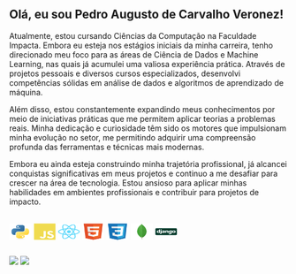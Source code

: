 ## Olá, eu sou Pedro Augusto de Carvalho Veronez!

Atualmente, estou cursando Ciências da Computação na Faculdade Impacta. Embora eu esteja nos estágios iniciais da minha carreira, tenho direcionado meu foco para as áreas de Ciência de Dados e Machine Learning, nas quais já acumulei uma valiosa experiência prática. Através de projetos pessoais e diversos cursos especializados, desenvolvi competências sólidas em análise de dados e algoritmos de aprendizado de máquina.

Além disso, estou constantemente expandindo meus conhecimentos por meio de iniciativas práticas que me permitem aplicar teorias a problemas reais. Minha dedicação e curiosidade têm sido os motores que impulsionam minha evolução no setor, me permitindo adquirir uma compreensão profunda das ferramentas e técnicas mais modernas.

Embora eu ainda esteja construindo minha trajetória profissional, já alcancei conquistas significativas em meus projetos e continuo a me desafiar para crescer na área de tecnologia. Estou ansioso para aplicar minhas habilidades em ambientes profissionais e contribuir para projetos de impacto.

<div style="display: inline_block"><br>
  <img align="center" alt="Pedro-Python" height="30" width="40" src="https://raw.githubusercontent.com/devicons/devicon/master/icons/python/python-original.svg">
  <img align="center" alt="Pedro-Js" height="30" width="40" src="https://raw.githubusercontent.com/devicons/devicon/master/icons/javascript/javascript-plain.svg">
  <img align="center" alt="Pedro-React" height="30" width="40" src="https://raw.githubusercontent.com/devicons/devicon/master/icons/react/react-original.svg">
  <img align="center" alt="Pedro-HTML" height="30" width="40" src="https://raw.githubusercontent.com/devicons/devicon/master/icons/html5/html5-original.svg">
  <img align="center" alt="Pedro-CSS" height="30" width="40" src="https://raw.githubusercontent.com/devicons/devicon/master/icons/css3/css3-original.svg">
  <img align="center" alt="Pedro-MongoDB" height="30" width="40" src="https://raw.githubusercontent.com/devicons/devicon/master/icons/mongodb/mongodb-original.svg">
  <img align="center" alt="Pedro-Django" height="30" width="40" src="https://raw.githubusercontent.com/devicons/devicon/master/icons/django/django-original.svg">
</div>

##

<div> 
  <a href="https://www.linkedin.com/in/pedro-augusto-de-carvalho-veronez" target="_blank"><img src="https://img.shields.io/badge/-LinkedIn-%230077B5?style=for-the-badge&logo=linkedin&logoColor=white" target="_blank"></a>
  <a href="mailto:pedro.veronez@example.com"><img src="https://img.shields.io/badge/-Gmail-%23333?style=for-the-badge&logo=gmail&logoColor=white" target="_blank"></a>
</div>
